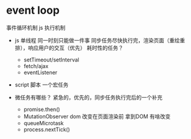 # event loop
事件循环机制 js 执行机制

- js 单线程
  同一时刻只能做一件事
  同步任务尽快执行完，渲染页面（重绘重排），响应用户的交互（优先）
  耗时性的任务？
  - setTimeout/setInterval
  - fetch/ajax
  - eventListener
- script 脚本
  一个宏任务

- 微任务有哪些？
  紧急的，优先的，同步任务执行完后的一个补充
  - promise.then()
  - MutationObserver
    dom 改变在页面渲染前 拿到DOM 有啥改变
  - queueMicrotask
  - process.nextTick()